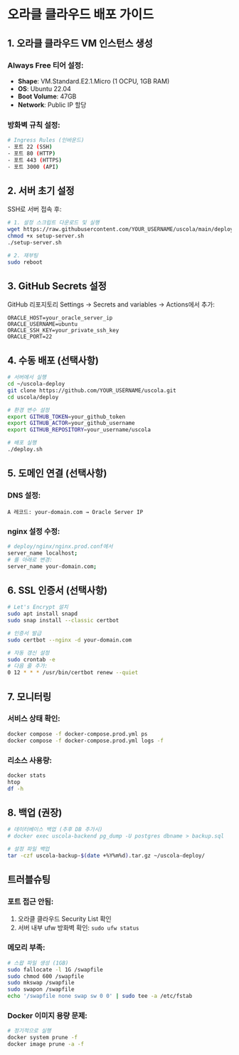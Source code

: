 # 오라클 클라우드 배포 가이드

## 1. 오라클 클라우드 VM 인스턴스 생성

### Always Free 티어 설정:
- **Shape**: VM.Standard.E2.1.Micro (1 OCPU, 1GB RAM)
- **OS**: Ubuntu 22.04
- **Boot Volume**: 47GB
- **Network**: Public IP 할당

### 방화벽 규칙 설정:
```bash
# Ingress Rules (인바운드)
- 포트 22 (SSH)
- 포트 80 (HTTP)
- 포트 443 (HTTPS)
- 포트 3000 (API)
```

## 2. 서버 초기 설정

SSH로 서버 접속 후:

```bash
# 1. 설정 스크립트 다운로드 및 실행
wget https://raw.githubusercontent.com/YOUR_USERNAME/uscola/main/deploy/setup-server.sh
chmod +x setup-server.sh
./setup-server.sh

# 2. 재부팅
sudo reboot
```

## 3. GitHub Secrets 설정

GitHub 리포지토리 Settings → Secrets and variables → Actions에서 추가:

```
ORACLE_HOST=your_oracle_server_ip
ORACLE_USERNAME=ubuntu
ORACLE_SSH_KEY=your_private_ssh_key
ORACLE_PORT=22
```

## 4. 수동 배포 (선택사항)

```bash
# 서버에서 실행
cd ~/uscola-deploy
git clone https://github.com/YOUR_USERNAME/uscola.git
cd uscola/deploy

# 환경 변수 설정
export GITHUB_TOKEN=your_github_token
export GITHUB_ACTOR=your_github_username  
export GITHUB_REPOSITORY=your_username/uscola

# 배포 실행
./deploy.sh
```

## 5. 도메인 연결 (선택사항)

### DNS 설정:
```
A 레코드: your-domain.com → Oracle Server IP
```

### nginx 설정 수정:
```bash
# deploy/nginx/nginx.prod.conf에서
server_name localhost;
# 를 아래로 변경:
server_name your-domain.com;
```

## 6. SSL 인증서 (선택사항)

```bash
# Let's Encrypt 설치
sudo apt install snapd
sudo snap install --classic certbot

# 인증서 발급
sudo certbot --nginx -d your-domain.com

# 자동 갱신 설정
sudo crontab -e
# 다음 줄 추가:
0 12 * * * /usr/bin/certbot renew --quiet
```

## 7. 모니터링

### 서비스 상태 확인:
```bash
docker compose -f docker-compose.prod.yml ps
docker compose -f docker-compose.prod.yml logs -f
```

### 리소스 사용량:
```bash
docker stats
htop
df -h
```

## 8. 백업 (권장)

```bash
# 데이터베이스 백업 (추후 DB 추가시)
# docker exec uscola-backend pg_dump -U postgres dbname > backup.sql

# 설정 파일 백업
tar -czf uscola-backup-$(date +%Y%m%d).tar.gz ~/uscola-deploy/
```

## 트러블슈팅

### 포트 접근 안됨:
1. 오라클 클라우드 Security List 확인
2. 서버 내부 ufw 방화벽 확인: `sudo ufw status`

### 메모리 부족:
```bash
# 스왑 파일 생성 (1GB)
sudo fallocate -l 1G /swapfile
sudo chmod 600 /swapfile
sudo mkswap /swapfile
sudo swapon /swapfile
echo '/swapfile none swap sw 0 0' | sudo tee -a /etc/fstab
```

### Docker 이미지 용량 문제:
```bash
# 정기적으로 실행
docker system prune -f
docker image prune -a -f
```